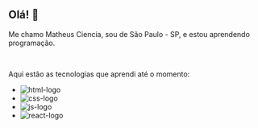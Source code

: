 ## Olá! 👋

Me chamo Matheus Ciencia, sou de São Paulo - SP, e estou aprendendo programação.

<br>

Aqui estão as tecnologias que aprendi até o momento:
<br>
 - <img src="https://img.shields.io/badge/HTML5-E34F26?style=for-the-badge&logo=html5&logoColor=white" alt="html-logo" />
 - <img src="https://img.shields.io/badge/CSS3-1572B6?style=for-the-badge&logo=css3&logoColor=white" alt="css-logo" />
 - <img src="https://img.shields.io/badge/JavaScript-F7DF1E?style=for-the-badge&logo=javascript&logoColor=black" alt="js-logo" />
 - <img src="https://img.shields.io/badge/React-20232A?style=for-the-badge&logo=react&logoColor=61DAFB" alt="react-logo" />

